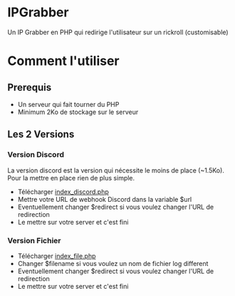 # IPGrabber
Un IP Grabber en PHP qui redirige l'utilisateur sur un rickroll (customisable)

# Comment l'utiliser

## Prerequis

- Un serveur qui fait tourner du PHP
- Minimum 2Ko de stockage sur le serveur

## Les 2 Versions

### Version Discord

La version discord est la version qui nécessite le moins de place (~1.5Ko).<br>
Pour la mettre en place rien de plus simple.
- Télécharger [index_discord.php](https://raw.githubusercontent.com/MoiEtMoiPuisMoi/IPGrabber/2b88b98d17be81a86a80441696cfdd7f4c97a6de/index_discord.php)
- Mettre votre URL de webhook Discord dans la variable $url
- Eventuellement changer $redirect si vous voulez changer l'URL de redirection
- Le mettre sur votre server et c'est fini

### Version Fichier
- Télécharger [index_file.php](https://github.com/MoiEtMoiPuisMoi/IPGrabber/blob/2b88b98d17be81a86a80441696cfdd7f4c97a6de/index_file.php)
- Changer $filename si vous voulez un nom de fichier log different
- Eventuellement changer $redirect si vous voulez changer l'URL de redirection
- Le mettre sur votre server et c'est fini
